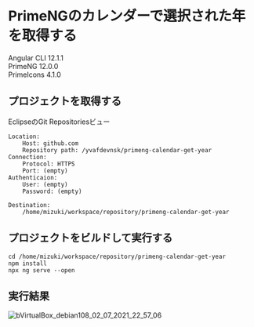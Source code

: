 # PrimeNGのカレンダーで選択された年を取得する

Angular CLI 12.1.1  
PrimeNG 12.0.0  
PrimeIcons 4.1.0

## プロジェクトを取得する

EclipseのGit Repositoriesビュー  

```
Location:
    Host: github.com
    Repository path: /yvafdevnsk/primeng-calendar-get-year
Connection:
    Protocol: HTTPS
    Port: (empty)
Authenticaion:
    User: (empty)
    Password: (empty)
```

```
Destination:
    /home/mizuki/workspace/repository/primeng-calendar-get-year
```

## プロジェクトをビルドして実行する

```
cd /home/mizuki/workspace/repository/primeng-calendar-get-year
npm install
npx ng serve --open
```

## 実行結果

![bVirtualBox_debian108_02_07_2021_22_57_06](https://user-images.githubusercontent.com/10959860/124285990-71222e00-db89-11eb-86bd-dc8c534c4544.png)
